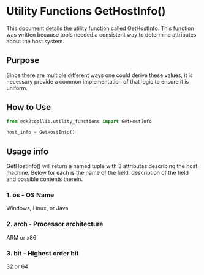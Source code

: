 # Utility Functions GetHostInfo()

This document details the utility function called GetHostInfo. This function was written because tools needed a consistent way to determine attributes about the host system.

## Purpose

  Since there are multiple different ways one could derive these values, it is necessary provide a common implementation of that logic to ensure it is uniform.

## How to Use

```python
from edk2toollib.utility_functions import GetHostInfo

host_info = GetHostInfo()
```

## Usage info

GetHostInfo() will return a named tuple with 3 attributes describing the host machine. Below for each is the name of the field, description of the field and possible contents therein.

### 1. os - OS Name

  Windows, Linux, or Java

### 2. arch - Processor architecture

  ARM or x86

### 3. bit - Highest order bit

  32 or 64
